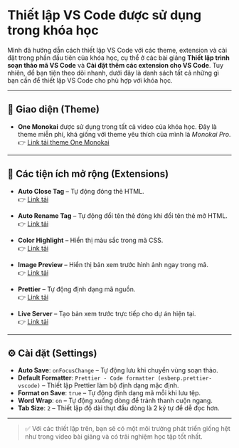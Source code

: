 # Thiết lập VS Code được sử dụng trong khóa học

Mình đã hướng dẫn cách thiết lập VS Code với các theme, extension và cài đặt trong phần đầu tiên của khóa học, cụ thể ở các bài giảng **Thiết lập trình soạn thảo mã VS Code** và **Cài đặt thêm các extension cho VS Code**. Tuy nhiên, để bạn tiện theo dõi nhanh, dưới đây là danh sách tất cả những gì bạn cần để thiết lập VS Code cho phù hợp với khóa học.

---

## 🎨 Giao diện (Theme)

- **One Monokai** được sử dụng trong tất cả video của khóa học. Đây là theme miễn phí, khá giống với theme yêu thích của mình là *Monokai Pro*.  
  👉 [Link tải theme One Monokai](https://marketplace.visualstudio.com/items?itemName=azemoh.one-monokai)

---

## 🧩 Các tiện ích mở rộng (Extensions)

- **Auto Close Tag** – Tự động đóng thẻ HTML.  
  👉 [Link tải](https://marketplace.visualstudio.com/items?itemName=formulahendry.auto-close-tag)

- **Auto Rename Tag** – Tự động đổi tên thẻ đóng khi đổi tên thẻ mở HTML.  
  👉 [Link tải](https://marketplace.visualstudio.com/items?itemName=formulahendry.auto-rename-tag)

- **Color Highlight** – Hiển thị màu sắc trong mã CSS.  
  👉 [Link tải](https://marketplace.visualstudio.com/items?itemName=naumovs.color-highlight)

- **Image Preview** – Hiển thị bản xem trước hình ảnh ngay trong mã.  
  👉 [Link tải](https://marketplace.visualstudio.com/items?itemName=kisstkondoros.vscode-gutter-preview)

- **Prettier** – Tự động định dạng mã nguồn.  
  👉 [Link tải](https://marketplace.visualstudio.com/items?itemName=esbenp.prettier-vscode)

- **Live Server** – Tạo bản xem trước trực tiếp cho dự án hiện tại.  
  👉 [Link tải](https://marketplace.visualstudio.com/items?itemName=ritwickdey.LiveServer)

---

## ⚙️ Cài đặt (Settings)

- **Auto Save**: `onFocusChange` – Tự động lưu khi chuyển vùng soạn thảo.
- **Default Formatter**: `Prettier - Code formatter (esbenp.prettier-vscode)` – Thiết lập Prettier làm bộ định dạng mặc định.
- **Format on Save**: `true` – Tự động định dạng mã mỗi khi lưu tệp.
- **Word Wrap**: `on` – Tự động xuống dòng để tránh thanh cuộn ngang.
- **Tab Size**: `2` – Thiết lập độ dài thụt đầu dòng là 2 ký tự để dễ đọc hơn.

---

> ✅ Với các thiết lập trên, bạn sẽ có một môi trường phát triển giống hệt như trong video bài giảng và có trải nghiệm học tập tốt nhất.